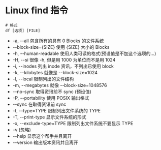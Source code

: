 # Linux find 指令

```
# 格式 
df [选项] [FILE]
```

- -a, --all 包含所有的具有 0 Blocks 的文件系统
- --block-size={SIZE} 使用 {SIZE} 大小的 Blocks
- -h, --human-readable 使用人类可读的格式(预设值是不加这个选项的...)
- -H, --si 很像 -h, 但是用 1000 为单位而不是用 1024
- -i, --inodes 列出 inode 资讯，不列出已使用 block
- -k, --kilobytes 就像是 --block-size=1024
- -l, --local 限制列出的文件结构
- -m, --megabytes 就像 --block-size=1048576
- --no-sync 取得资讯前不 sync (预设值)
- -P, --portability 使用 POSIX 输出格式
- --sync 在取得资讯前 sync
- -t, --type=TYPE 限制列出文件系统的 TYPE
- -T, --print-type 显示文件系统的形式
- -x, --exclude-type=TYPE 限制列出文件系统不要显示 TYPE
- -v (忽略)
- --help 显示这个帮手并且离开
- --version 输出版本资讯并且离开
